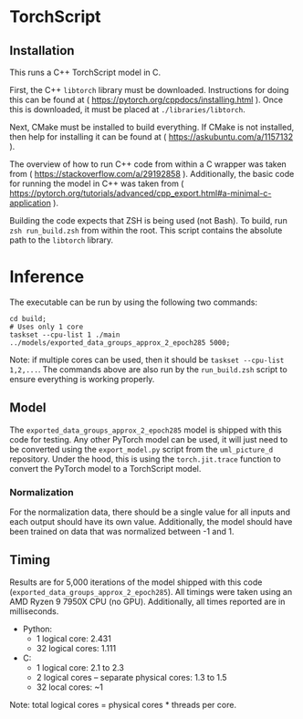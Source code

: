 # TorchScript

## Installation

This runs a C++ TorchScript model in C.

First, the C++ `libtorch` library must be downloaded.
Instructions for doing this can be found at ( https://pytorch.org/cppdocs/installing.html ).
Once this is downloaded, it must be placed at `./libraries/libtorch`.

Next, CMake must be installed to build everything.
If CMake is not installed, then help for installing it can be found at ( https://askubuntu.com/a/1157132 ).

The overview of how to run C++ code from within a C wrapper was taken from ( https://stackoverflow.com/a/29192858 ).
Additionally, the basic code for running the model in C++ was taken from ( https://pytorch.org/tutorials/advanced/cpp_export.html#a-minimal-c-application ).

Building the code expects that ZSH is being used (not Bash).
To build, run `zsh run_build.zsh` from within the root.
This script contains the absolute path to the `libtorch` library.

# Inference

The executable can be run by using the following two commands:

    cd build;
    # Uses only 1 core
    taskset --cpu-list 1 ./main ../models/exported_data_groups_approx_2_epoch285 5000;

Note: if multiple cores can be used, then it should be `taskset --cpu-list 1,2,...`.
The commands above are also run by the `run_build.zsh` script to ensure everything is working properly.

## Model

The `exported_data_groups_approx_2_epoch285` model is shipped with this code for testing.
Any other PyTorch model can be used, it will just need to be converted using the `export_model.py` script from the `uml_picture_d` repository.
Under the hood, this is using the `torch.jit.trace` function to convert the PyTorch model to a TorchScript model.

### Normalization

For the normalization data, there should be a single value for all inputs and each output should have its own value.
Additionally, the model should have been trained on data that was normalized between -1 and 1.

## Timing

Results are for 5,000 iterations of the model shipped with this code (`exported_data_groups_approx_2_epoch285`).
All timings were taken using an AMD Ryzen 9 7950X CPU (no GPU).
Additionally, all times reported are in milliseconds.

- Python:
    - 1 logical core: 2.431
    - 32 logical cores: 1.111
- C:
    - 1 logical core: 2.1 to 2.3
    - 2 logical cores – separate physical cores: 1.3 to 1.5
    - 32 local cores: ~1

Note: total logical cores = physical cores * threads per core.
